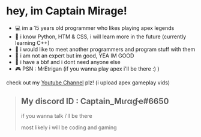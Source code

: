 # hey, im Captain Mirage!

- 💻 im a 15 years old programmer who likes playing apex legends
- 🔌 i know Python, HTM & CSS, i will learn more in the future (currently learning C++)
- 📲 i would like to meet another programmers and program stuff with them
- 📡 i am not an expert but im good, YEA IM GOOD
- 💞 i have a bbf and i dont need anyone else
- 🎮 PSN : MrEtrigan (if you wanna play apex i'll be there :) )

check out my [Youtube Channel](https://www.youtube.com/channel/UCEi1Yl_QpYygxaLeJ3THdwA) plz! (i upload apex gameplay vids)

>My discord ID : Captain_Mιɾαɠҽ#6650
>--
>if you wanna talk i'll be there
>
>most likely i will be coding and gaming
